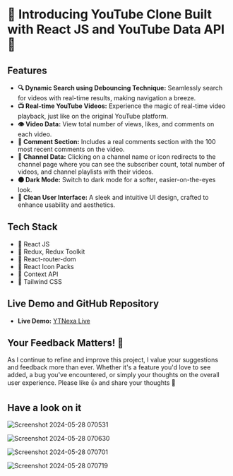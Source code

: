 # 🚀 Introducing YouTube Clone Built with React JS and YouTube Data API 🚀

## Features

- **🔍 Dynamic Search using Debouncing Technique:** Seamlessly search for videos with real-time results, making navigation a breeze.
- **📺 Real-time YouTube Videos:** Experience the magic of real-time video playback, just like on the original YouTube platform.
- **👁️ Video Data:** View total number of views, likes, and comments on each video.
- **💬 Comment Section:** Includes a real comments section with the 100 most recent comments on the video.
- **🔴 Channel Data:** Clicking on a channel name or icon redirects to the channel page where you can see the subscriber count, total number of videos, and channel playlists with their videos.
- **⚫ Dark Mode:** Switch to dark mode for a softer, easier-on-the-eyes look.
- **🎨 Clean User Interface:** A sleek and intuitive UI design, crafted to enhance usability and aesthetics.

## Tech Stack

- 🔹 React JS
- 🔹 Redux, Redux Toolkit
- 🔹 React-router-dom
- 🔹 React Icon Packs
- 🔹 Context API
- 🔹 Tailwind CSS

## Live Demo and GitHub Repository

- **Live Demo:** [YTNexa Live](https://youtubenexa.netlify.app/)

## Your Feedback Matters! 🌟

As I continue to refine and improve this project, I value your suggestions and feedback more than ever. Whether it's a feature you'd love to see added, a bug you've encountered, or simply your thoughts on the overall user experience. Please like 👍 and share your thoughts 🤗

## Have a look on it 

![Screenshot 2024-05-28 070531](https://github.com/jayminDarji2003/jayminDarji2003/assets/122532790/ed964417-de96-4cdf-bb27-b6083b755b3f)

![Screenshot 2024-05-28 070630](https://github.com/jayminDarji2003/jayminDarji2003/assets/122532790/f8d25aa5-dbd3-4c1e-90f8-df1a4ba9085b)

![Screenshot 2024-05-28 070701](https://github.com/jayminDarji2003/jayminDarji2003/assets/122532790/0f00e74b-e78b-4e13-a7a5-9783f704de52)

![Screenshot 2024-05-28 070719](https://github.com/jayminDarji2003/jayminDarji2003/assets/122532790/e8763b61-9f6a-4157-b1d1-cce234c0acbb)
